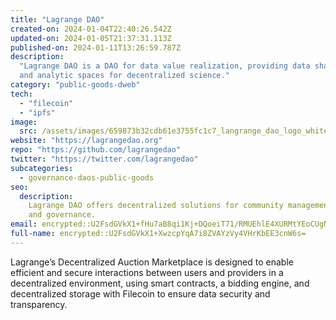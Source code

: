 ```yaml
---
title: "Lagrange DAO"
created-on: 2024-01-04T22:40:26.542Z
updated-on: 2024-01-05T21:37:31.113Z
published-on: 2024-01-11T13:26:59.787Z
description:
  "Lagrange DAO is a DAO for data value realization, providing data sharing
  and analytic spaces for decentralized science."
category: "public-goods-dweb"
tech:
  - "filecoin"
  - "ipfs"
image:
  src: /assets/images/659873b32cdb61e3755fc1c7_langrange_dao_logo_white.png
website: "https://lagrangedao.org"
repo: "https://github.com/lagrangedao"
twitter: "https://twitter.com/lagrangedao"
subcategories:
  - governance-daos-public-goods
seo:
  description:
    Lagrange DAO offers decentralized solutions for community management
    and governance.
email: encrypted::U2FsdGVkX1+fHu7aB8qi1Kj+DQoeiT71/RMUEhlE4XURMtYEoCUgNILg57S9pS6+
full-name: encrypted::U2FsdGVkX1+XwzcpYqA7i8ZVAYzVy4VHrKbEE3cnW6s=
---
```


Lagrange’s Decentralized Auction Marketplace is designed to enable efficient and secure interactions between users and providers in a decentralized environment, using smart contracts, a bidding engine, and decentralized storage with Filecoin to ensure data security and transparency.
